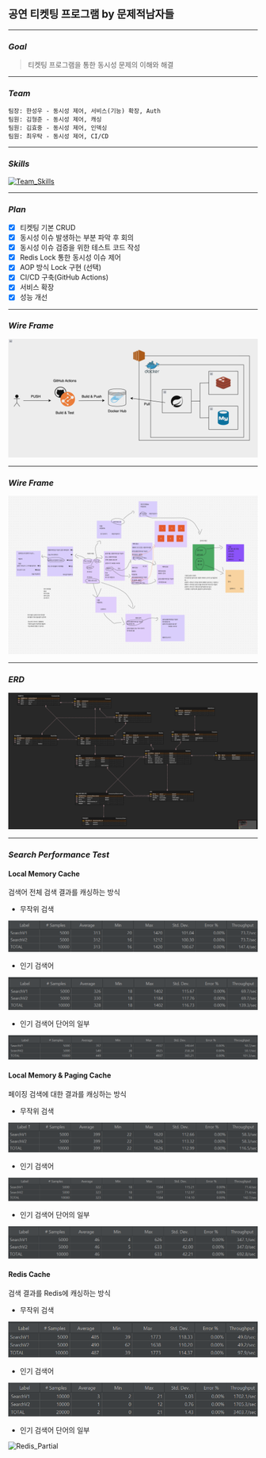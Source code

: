 ## 공연 티켓팅 프로그램 by 문제적남자들

---
### _Goal_

> 티켓팅 프로그램을 통한 동시성 문제의 이해와 해결
---
### _Team_
`팀장: 한성우 - 동시성 제어, 서비스(기능) 확장, Auth`
<br>
`팀원: 김형준 - 동시성 제어, 캐싱`
<br>
`팀원: 김효중 - 동시성 제어, 인덱싱`
<br>
`팀원: 최우탁 - 동시성 제어, CI/CD`

---
### _Skills_
[![Team_Skills](https://skillicons.dev/icons?i=github,spring,mysql,redis,aws,docker)](https://skillicons.dev)

---
### _Plan_
- [x] 티켓팅 기본 CRUD
- [x] 동시성 이슈 발생하는 부분 파악 후 회의
- [x] 동시성 이슈 검증을 위한 테스트 코드 작성
- [x] Redis Lock 통한 동시성 이슈 제어
- [x] AOP 방식 Lock 구현 (선택)
- [x] CI/CD 구축(GitHub Actions)
- [x] 서비스 확장
- [x] 성능 개선

---
### _Wire Frame_
![Architecture](https://github.com/legoChoi/sparta-ticketing/blob/master/architecture.png?raw=true)

---
### _Wire Frame_
![Ticketing_ERD](https://github.com/legoChoi/sparta-ticketing/blob/master/wire_frame.png?raw=true)

---

### _ERD_
![Ticketing_ERD](https://github.com/legoChoi/sparta-ticketing/blob/master/erd.png?raw=true)

---

### _Search Performance Test_
#### Local Memory Cache
검색어 전체 검색 결과를 캐싱하는 방식

- 무작위 검색

![Local_Random](https://github.com/legoChoi/sparta-ticketing/blob/master/local_memory_random_search.png?raw=true)

- 인기 검색어

![Local_Best](https://github.com/legoChoi/sparta-ticketing/blob/master/local_memory_best.png?raw=true)

- 인기 검색어 단어의 일부

![Local_Partial](https://github.com/legoChoi/sparta-ticketing/blob/master/local_memory_best_partial.png?raw=true)

#### Local Memory & Paging Cache
페이징 검색에 대한 결과를 캐싱하는 방식

- 무작위 검색

![Paging_Random](https://github.com/legoChoi/sparta-ticketing/blob/master/paging_cache_random_search.png?raw=true)

- 인기 검색어

![Paging_Best](https://github.com/legoChoi/sparta-ticketing/blob/master/paging_cache_best.png?raw=true)

- 인기 검색어 단어의 일부

![Paging_Partial](https://github.com/legoChoi/sparta-ticketing/blob/master/paging_cache_best_partial.png?raw=true)


#### Redis Cache
검색 결과를 Redis에 캐싱하는 방식

- 무작위 검색

![Redis_Random](https://github.com/legoChoi/sparta-ticketing/blob/master/redis_random_search.png?raw=true)

- 인기 검색어

![Redis_Best](https://github.com/legoChoi/sparta-ticketing/blob/master/redis_best.png?raw=true)

- 인기 검색어 단어의 일부

![Redis_Partial](https://github.com/legoChoi/sparta-ticketing/blob/master/redis_partial_best.png?raw=true)
